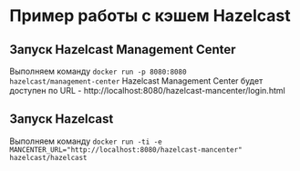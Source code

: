 # Пример работы с кэшем Hazelcast

## Запуск Hazelcast Management Center
Выполняем команду <code>docker run -p 8080:8080 hazelcast/management-center</code>
Hazelcast Management Center будет доступен по URL - http://localhost:8080/hazelcast-mancenter/login.html

## Запуск Hazelcast
Выполняем команду <code>docker run -ti -e MANCENTER_URL="http://localhost:8080/hazelcast-mancenter" hazelcast/hazelcast</code>